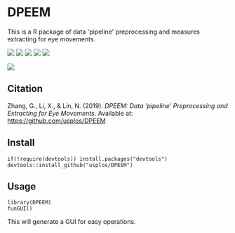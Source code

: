 # DPEEM
This is a R package of data 'pipeline' preprocessing and measures extracting for eye movements. 

![](https://img.shields.io/badge/R-package-success)
![](https://img.shields.io/badge/Version-0.2.0-success)
![](https://img.shields.io/github/license/usplos/DPEEM?label=License&color=success)
[![](https://img.shields.io/badge/lifecycle-maturing-blue.svg)](https://www.tidyverse.org/lifecycle/#maturing)
[![](https://img.shields.io/github/stars/usplos/DPEEM?style=social)](https://github.com/usplos/DPEEM/stargazers)


[![](https://img.shields.io/badge/Follow%20me%20on-Zhihu-blue)](https://www.zhihu.com/people/Psych.ZhangGuangyao/ "Personal profile on Zhihu.com")

## Citation
Zhang, G., Li, X., & Lin, N. (2019). *DPEEM: Data 'pipeline' Preprocessing and Extracting for Eye Movements*. Available at: https://github.com/usplos/DPEEM

## Install
```
if(!require(devtools)) install.packages("devtools")
devtools::install_github("usplos/DPEEM")
```


## Usage
```
library(DPEEM)
funGUI()
```

This will generate a GUI for easy operations.


